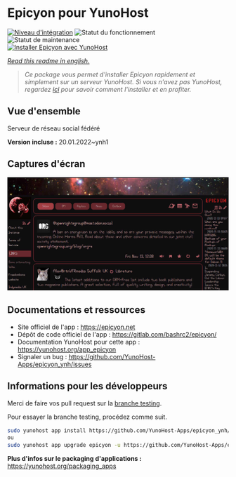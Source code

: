 <!--
N.B.: This README was automatically generated by https://github.com/YunoHost/apps/tree/master/tools/README-generator
It shall NOT be edited by hand.
-->

# Epicyon pour YunoHost

[![Niveau d'intégration](https://dash.yunohost.org/integration/epicyon.svg)](https://dash.yunohost.org/appci/app/epicyon) ![Statut du fonctionnement](https://ci-apps.yunohost.org/ci/badges/epicyon.status.svg) ![Statut de maintenance](https://ci-apps.yunohost.org/ci/badges/epicyon.maintain.svg)  
[![Installer Epicyon avec YunoHost](https://install-app.yunohost.org/install-with-yunohost.svg)](https://install-app.yunohost.org/?app=epicyon)

*[Read this readme in english.](./README.md)*

> *Ce package vous permet d'installer Epicyon rapidement et simplement sur un serveur YunoHost.
Si vous n'avez pas YunoHost, regardez [ici](https://yunohost.org/#/install) pour savoir comment l'installer et en profiter.*

## Vue d'ensemble

Serveur de réseau social fédéré

**Version incluse :** 20.01.2022~ynh1

## Captures d'écran

![Capture d'écran de Epicyon](./doc/screenshots/screenshot_starlight.jpg)

## Documentations et ressources

* Site officiel de l'app : <https://epicyon.net>
* Dépôt de code officiel de l'app : <https://gitlab.com/bashrc2/epicyon/>
* Documentation YunoHost pour cette app : <https://yunohost.org/app_epicyon>
* Signaler un bug : <https://github.com/YunoHost-Apps/epicyon_ynh/issues>

## Informations pour les développeurs

Merci de faire vos pull request sur la [branche testing](https://github.com/YunoHost-Apps/epicyon_ynh/tree/testing).

Pour essayer la branche testing, procédez comme suit.

``` bash
sudo yunohost app install https://github.com/YunoHost-Apps/epicyon_ynh/tree/testing --debug
ou
sudo yunohost app upgrade epicyon -u https://github.com/YunoHost-Apps/epicyon_ynh/tree/testing --debug
```

**Plus d'infos sur le packaging d'applications :** <https://yunohost.org/packaging_apps>
